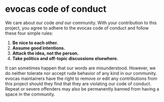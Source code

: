 # evocas code of conduct

We care about our code *and* our community. With your contribution to this project, you agree to adhere to the evocas code of conduct and follow these four simple rules:

1. **Be nice to each other.**
2. **Assume good intentions.**
3. **Attack the idea, not the person.**
4. **Take politics and off-topic discussions elsewhere.**

It can sometimes happen that our words are misunderstood. However, we do neither tolerate nor accept rude behavior of any kind in our community. evocas maintainers have the right to remove or edit any contributions from this project should they find that they are violating our code of conduct. Repeat or severe offenders may also be permanently banned from having a space in the community.
